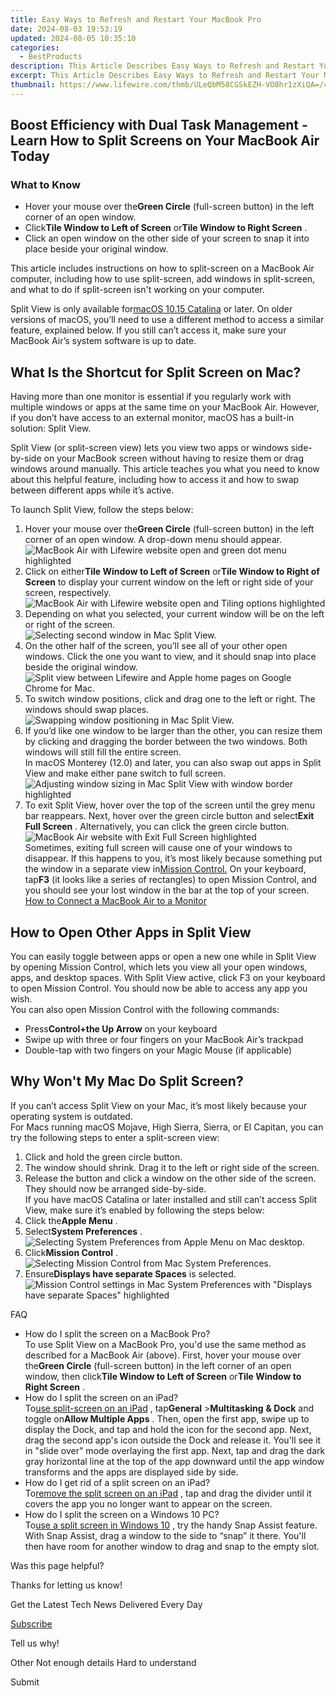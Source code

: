 ```yaml
---
title: Easy Ways to Refresh and Restart Your MacBook Pro
date: 2024-08-03 19:53:19
updated: 2024-08-05 10:35:10
categories:
  - BestProducts
description: This Article Describes Easy Ways to Refresh and Restart Your MacBook Pro
excerpt: This Article Describes Easy Ways to Refresh and Restart Your MacBook Pro
thumbnail: https://www.lifewire.com/thmb/ULeQbM58CGSkEZH-VO8hr1zXiQA=/400x300/filters:no_upscale():max_bytes(150000):strip_icc():format(webp)/GettyImages-1202959523-ccdfda2a38e1475c8cc4b1ba9e53cda6.jpg
---
```


## Boost Efficiency with Dual Task Management - Learn How to Split Screens on Your MacBook Air Today
### What to Know

* Hover your mouse over the**Green Circle** (full-screen button) in the left corner of an open window.
* Click**Tile Window to Left of Screen** or**Tile Window to Right Screen** .
* Click an open window on the other side of your screen to snap it into place beside your original window.

 This article includes instructions on how to split-screen on a MacBook Air computer, including how to use split-screen, add windows in split-screen, and what to do if split-screen isn't working on your computer.

 Split View is only available for[macOS 10.15 Catalina](https://www.lifewire.com/macos-catalina-4692636) or later. On older versions of macOS, you’ll need to use a different method to access a similar feature, explained below. If you still can’t access it, make sure your MacBook Air’s system software is up to date.

## What Is the Shortcut for Split Screen on Mac?

 Having more than one monitor is essential if you regularly work with multiple windows or apps at the same time on your MacBook Air. However, if you don’t have access to an external monitor, macOS has a built-in solution: Split View.

 Split View (or split-screen view) lets you view two apps or windows side-by-side on your MacBook screen without having to resize them or drag windows around manually. This article teaches you what you need to know about this helpful feature, including how to access it and how to swap between different apps while it’s active.

 To launch Split View, follow the steps below:  

1. Hover your mouse over the**Green Circle** (full-screen button) in the left corner of an open window. A drop-down menu should appear.  
![MacBook Air with Lifewire website open and green dot menu highlighted](https://www.lifewire.com/thmb/qIK-hOcPpNi26E2hn9ABUwx-ib0=/1500x0/filters:no_upscale():max_bytes(150000):strip_icc():format(webp)/Greendotmenu-644017cc34b74ab08e3116c4e051d306.jpg)
2. Click on either**Tile Window to Left of Screen** or**Tile Window to Right of Screen** to display your current window on the left or right side of your screen, respectively.  
![MacBook Air with Lifewire website open and Tiling options highlighted](https://www.lifewire.com/thmb/doZhWFV7eXZ8_FqKkUr0NW6jC3c=/1500x0/filters:no_upscale():max_bytes(150000):strip_icc():format(webp)/Tileoptions-533d4230371441a78ef8cbe1ac054a1e.jpg)
3. Depending on what you selected, your current window will be on the left or right of the screen.  
![Selecting second window in Mac Split View.](https://www.lifewire.com/thmb/XPbpubdxX7CxXrliBPngZg5V6TQ=/1500x0/filters:no_upscale():max_bytes(150000):strip_icc():format(webp)/003_how-to-do-split-screen-on-a-macbook-air-d085becc70464af4af4070b3b8db178d.jpg)
4. On the other half of the screen, you’ll see all of your other open windows. Click the one you want to view, and it should snap into place beside the original window.  
![Split view between Lifewire and Apple home pages on Google Chrome for Mac.](https://www.lifewire.com/thmb/x9FQUuRcpsMmovvnN_-Se9XX1OM=/1500x0/filters:no_upscale():max_bytes(150000):strip_icc():format(webp)/004_how-to-do-split-screen-on-a-macbook-air-01c3445392a446f3918a88fe65f6e04f.jpg)
5. To switch window positions, click and drag one to the left or right. The windows should swap places.  
![Swapping window positioning in Mac Split View.](https://www.lifewire.com/thmb/GAwIa1w8f77NK8-gBbBHusTCjRY=/1500x0/filters:no_upscale():max_bytes(150000):strip_icc():format(webp)/005_how-to-do-split-screen-on-a-macbook-air-cfa17d37feff42d497f36d89c8511b4c.jpg)
6. If you’d like one window to be larger than the other, you can resize them by clicking and dragging the border between the two windows. Both windows will still fill the entire screen.  
 In macOS Monterey (12.0) and later, you can also swap out apps in Split View and make either pane switch to full screen.  
![Adjusting window sizing in Mac Split View with window border highlighted](https://www.lifewire.com/thmb/ky3DzDBOWrxCjrhndHnTSpdFrq8=/1500x0/filters:no_upscale():max_bytes(150000):strip_icc():format(webp)/Resizewindowborder-8af934138964454391c58ee55601ccf8.jpg)
7. To exit Split View, hover over the top of the screen until the grey menu bar reappears. Next, hover over the green circle button and select**Exit Full Screen** . Alternatively, you can click the green circle button.  
![MacBook Air website with Exit Full Screen highlighted](https://www.lifewire.com/thmb/RVpGTM72IBamY9sxdq9WmLr-0W0=/1500x0/filters:no_upscale():max_bytes(150000):strip_icc():format(webp)/Exitfullscreen-e847fb5e1a44486a981675dd367db301.jpg)  
 Sometimes, exiting full screen will cause one of your windows to disappear. If this happens to you, it’s most likely because something put the window in a separate view in[Mission Control.](https://www.lifewire.com/assign-mac-apps-to-open-in-specific-desktop-space-2260812) On your keyboard, tap**F3** (it looks like a series of rectangles) to open Mission Control, and you should see your lost window in the bar at the top of your screen.  
[How to Connect a MacBook Air to a Monitor](https://www.lifewire.com/connect-monitor-to-macbook-air-5192977)  

## How to Open Other Apps in Split View  

 You can easily toggle between apps or open a new one while in Split View by opening Mission Control, which lets you view all your open windows, apps, and desktop spaces. With Split View active, click F3 on your keyboard to open Mission Control. You should now be able to access any app you wish.  
 You can also open Mission Control with the following commands:  

* Press**Control+the Up Arrow** on your keyboard  
* Swipe up with three or four fingers on your MacBook Air’s trackpad  
* Double-tap with two fingers on your Magic Mouse (if applicable)  

## Why Won't My Mac Do Split Screen?  

 If you can’t access Split View on your Mac, it’s most likely because your operating system is outdated.  
 For Macs running macOS Mojave, High Sierra, Sierra, or El Capitan, you can try the following steps to enter a split-screen view:  

   1. Click and hold the green circle button.  
   2. The window should shrink. Drag it to the left or right side of the screen.  
   3. Release the button and click a window on the other side of the screen. They should now be arranged side-by-side.  
 If you have macOS Catalina or later installed and still can’t access Split View, make sure it’s enabled by following the steps below:
   8. Click the**Apple Menu** .
   9. Select**System Preferences** .  
![Selecting System Preferences from Apple Menu on Mac desktop.](https://www.lifewire.com/thmb/AT4sp2cD3Beo1IheLO6LBwWi3y4=/1500x0/filters:no_upscale():max_bytes(150000):strip_icc():format(webp)/SystemPreferences-160902a7424c425ca3f1db702db4a8ae.jpg)
   10. Click**Mission Control** .  
![Selecting Mission Control from Mac System Preferences.](https://www.lifewire.com/thmb/70YcgJiWcCWWw-8xubpZZzUJapI=/1500x0/filters:no_upscale():max_bytes(150000):strip_icc():format(webp)/MissionControl-c80efa1f457e4e39a0ce93d76f1bfeb2.jpg)
   11. Ensure**Displays have separate Spaces** is selected.  
![Mission Control settings in Mac System Preferences with "Displays have separate Spaces" highlighted](https://www.lifewire.com/thmb/KZRt3NLpeVf-QkSjk6E3D8vx96s=/1500x0/filters:no_upscale():max_bytes(150000):strip_icc():format(webp)/Displayshaveseparatefaces-f4ce44168f12424f9a0739d255350714.jpg)

 FAQ

* How do I split the screen on a MacBook Pro?  
 To use Split View on a MacBook Pro, you'd use the same method as described for a MacBook Air (above). First, hover your mouse over the**Green Circle** (full-screen button) in the left corner of an open window, then click**Tile Window to Left of Screen** or**Tile Window to Right Screen** .
* How do I split the screen on an iPad?  
 To[use split-screen on an iPad](https://www.lifewire.com/how-to-use-ipad-split-screen-4687495) , tap**General** \>**Multitasking** **& Dock** and toggle on**Allow Multiple Apps** . Then, open the first app, swipe up to display the Dock, and tap and hold the icon for the second app. Next, drag the second app's icon outside the Dock and release it. You'll see it in "slide over" mode overlaying the first app. Next, tap and drag the dark gray horizontal line at the top of the app downward until the app window transforms and the apps are displayed side by side.
* How do I get rid of a split screen on an iPad?  
 To[remove the split screen on an iPad](https://www.lifewire.com/get-rid-of-split-screen-on-ipad-5080480) , tap and drag the divider until it covers the app you no longer want to appear on the screen.
* How do I split the screen on a Windows 10 PC?  
 To[use a split screen in Windows 10](https://www.lifewire.com/split-screens-in-windows-4160920) , try the handy Snap Assist feature. With Snap Assist, drag a window to the side to “snap” it there. You'll then have room for another window to drag and snap to the empty slot.

Was this page helpful?

Thanks for letting us know!

 Get the Latest Tech News Delivered Every Day

[Subscribe](https://www.lifewire.com/#)

Tell us why!

 Other  Not enough details  Hard to understand

 Submit

<ins class="adsbygoogle"
     style="display:block"
     data-ad-format="autorelaxed"
     data-ad-client="ca-pub-7571918770474297"
     data-ad-slot="1223367746"></ins>



<ins class="adsbygoogle"
     style="display:block"
     data-ad-client="ca-pub-7571918770474297"
     data-ad-slot="8358498916"
     data-ad-format="auto"
     data-full-width-responsive="true"></ins>
